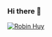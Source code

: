 ### Hi there 👋

[![Robin Huy](https://github-readme-stats.vercel.app/api?username=robinhuy&theme=merko&show_icons=true&hide=["contribs","prs"])](https://github.com/robinhuy/github-readme-stats)
